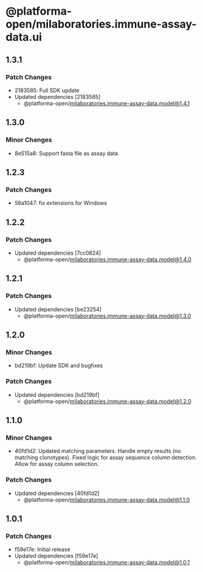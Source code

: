 # @platforma-open/milaboratories.immune-assay-data.ui

## 1.3.1

### Patch Changes

- 2183585: Full SDK update
- Updated dependencies [2183585]
  - @platforma-open/milaboratories.immune-assay-data.model@1.4.1

## 1.3.0

### Minor Changes

- 8e515a8: Support fasta file as assay data

## 1.2.3

### Patch Changes

- 56a1047: fix extensions for Windows

## 1.2.2

### Patch Changes

- Updated dependencies [7cc0824]
  - @platforma-open/milaboratories.immune-assay-data.model@1.4.0

## 1.2.1

### Patch Changes

- Updated dependencies [be23254]
  - @platforma-open/milaboratories.immune-assay-data.model@1.3.0

## 1.2.0

### Minor Changes

- bd219bf: Update SDK and bugfixes

### Patch Changes

- Updated dependencies [bd219bf]
  - @platforma-open/milaboratories.immune-assay-data.model@1.2.0

## 1.1.0

### Minor Changes

- 40fd1d2: Updated matching parameters. Handle empty results (no matching clonotypes). Fixed logic for assay sequence column detection. Allow for assay column selection.

### Patch Changes

- Updated dependencies [40fd1d2]
  - @platforma-open/milaboratories.immune-assay-data.model@1.1.0

## 1.0.1

### Patch Changes

- f59e17e: Initial release
- Updated dependencies [f59e17e]
  - @platforma-open/milaboratories.immune-assay-data.model@1.0.1
